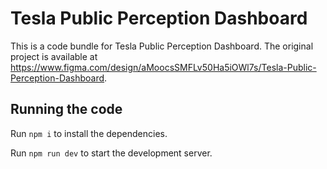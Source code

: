 
  # Tesla Public Perception Dashboard

  This is a code bundle for Tesla Public Perception Dashboard. The original project is available at https://www.figma.com/design/aMoocsSMFLv50Ha5iOWl7s/Tesla-Public-Perception-Dashboard.

  ## Running the code

  Run `npm i` to install the dependencies.

  Run `npm run dev` to start the development server.
  